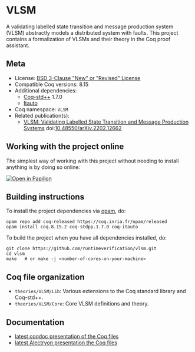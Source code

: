 # VLSM

A validating labelled state transition and message production system
(VLSM) abstractly models a distributed system with faults. This project
contains a formalization of VLSMs and their theory in the Coq proof assistant.

## Meta

- License: [BSD 3-Clause "New" or "Revised" License](LICENSE.md)
- Compatible Coq versions: 8.15
- Additional dependencies:
  - [Coq-std++](https://gitlab.mpi-sws.org/iris/stdpp/) 1.7.0
  - [Itauto](https://gitlab.inria.fr/fbesson/itauto)
- Coq namespace: `VLSM`
- Related publication(s):
  - [VLSM: Validating Labelled State Transition and Message Production Systems](https://arxiv.org/abs/2202.12662) doi:[10.48550/arXiv.2202.12662](https://doi.org/10.48550/arXiv.2202.12662)

## Working with the project online

The simplest way of working with this project without needing to install anything is by doing so online:

[![Open in Papillon](https://papillon.unbounded.network/github-badge.svg)](https://papillon.unbounded.network/projects/github/runtimeverification/vlsm/master)

## Building instructions

To install the project dependencies via [opam](https://opam.ocaml.org/doc/Install.html), do:

```shell
opam repo add coq-released https://coq.inria.fr/opam/released
opam install coq.8.15.2 coq-stdpp.1.7.0 coq-itauto
```

To build the project when you have all dependencies installed, do:

```shell
git clone https://github.com/runtimeverification/vlsm.git
cd vlsm
make   # or make -j <number-of-cores-on-your-machine>
```

## Coq file organization

- `theories/VLSM/Lib`: Various extensions to the Coq standard library and Coq-std++.
- `theories/VLSM/Core`: Core VLSM definitions and theory.

## Documentation

- [latest coqdoc presentation of the Coq files](https://runtimeverification.github.io/vlsm-docs/latest/coqdoc/toc.html)
- [latest Alectryon presentation the Coq files](https://runtimeverification.github.io/vlsm-docs/latest/alectryon/toc.html)

